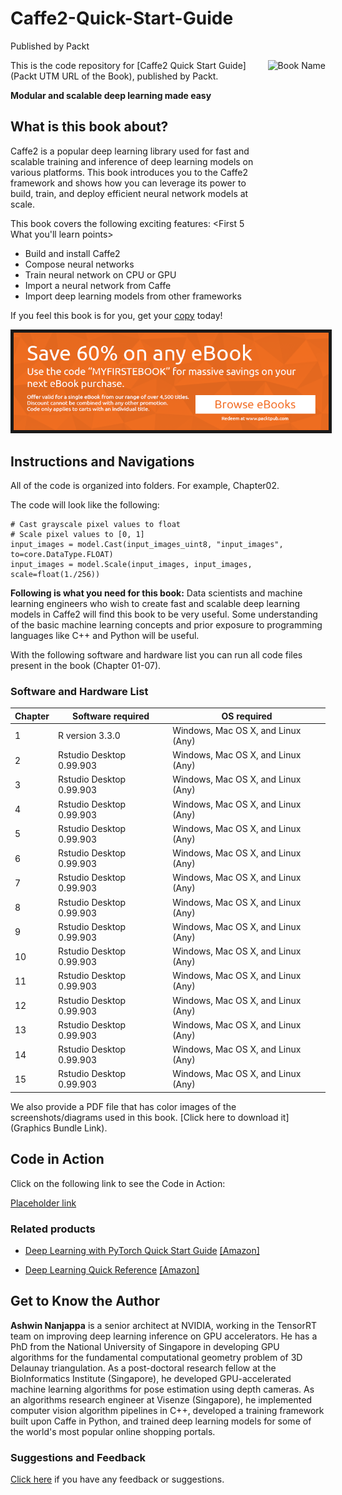 # Caffe2-Quick-Start-Guide
Published by Packt

<a href="Packt UTM URL of the Book"><img src="Cover Image URL of the Book" alt="Book Name" height="256px" align="right"></a>

This is the code repository for [Caffe2 Quick Start Guide](Packt UTM URL of the Book), published by Packt.

**Modular and scalable deep learning made easy**

## What is this book about?
Caffe2 is a popular deep learning library used for fast and scalable training and inference of deep learning models on various platforms. This book introduces you to the Caffe2 framework and shows how you can leverage its power to build, train, and deploy efficient neural network models at scale.

This book covers the following exciting features: <First 5 What you'll learn points>
* Build and install Caffe2
* Compose neural networks
* Train neural network on CPU or GPU
* Import a neural network from Caffe
* Import deep learning models from other frameworks

If you feel this book is for you, get your [copy](https://www.amazon.com/dp/1789137756) today!

<a href="https://www.packtpub.com/?utm_source=github&utm_medium=banner&utm_campaign=GitHubBanner"><img src="https://raw.githubusercontent.com/PacktPublishing/GitHub/master/GitHub.png" 
alt="https://www.packtpub.com/" border="5" /></a>


## Instructions and Navigations
All of the code is organized into folders. For example, Chapter02.

The code will look like the following:
```
# Cast grayscale pixel values to float
# Scale pixel values to [0, 1]
input_images = model.Cast(input_images_uint8, "input_images",
to=core.DataType.FLOAT)
input_images = model.Scale(input_images, input_images, scale=float(1./256))
```

**Following is what you need for this book:**
Data scientists and machine learning engineers who wish to create fast and scalable deep learning models in Caffe2 will find this book to be very useful. Some understanding of the basic machine learning concepts and prior exposure to programming languages like C++ and Python will be useful.	

With the following software and hardware list you can run all code files present in the book (Chapter 01-07).

### Software and Hardware List

| Chapter  | Software required                   | OS required                        |
| -------- | ------------------------------------| -----------------------------------|
| 1        | R version 3.3.0                     | Windows, Mac OS X, and Linux (Any) |
| 2        | Rstudio Desktop 0.99.903            | Windows, Mac OS X, and Linux (Any) |
| 3        | Rstudio Desktop 0.99.903            | Windows, Mac OS X, and Linux (Any) |
| 4        | Rstudio Desktop 0.99.903            | Windows, Mac OS X, and Linux (Any) |
| 5        | Rstudio Desktop 0.99.903            | Windows, Mac OS X, and Linux (Any) |
| 6        | Rstudio Desktop 0.99.903            | Windows, Mac OS X, and Linux (Any) |
| 7        | Rstudio Desktop 0.99.903            | Windows, Mac OS X, and Linux (Any) |
| 8        | Rstudio Desktop 0.99.903            | Windows, Mac OS X, and Linux (Any) |
| 9        | Rstudio Desktop 0.99.903            | Windows, Mac OS X, and Linux (Any) |
| 10        | Rstudio Desktop 0.99.903            | Windows, Mac OS X, and Linux (Any) |
| 11        | Rstudio Desktop 0.99.903            | Windows, Mac OS X, and Linux (Any) |
| 12        | Rstudio Desktop 0.99.903            | Windows, Mac OS X, and Linux (Any) |
| 13        | Rstudio Desktop 0.99.903            | Windows, Mac OS X, and Linux (Any) |
| 14        | Rstudio Desktop 0.99.903            | Windows, Mac OS X, and Linux (Any) |
| 15        | Rstudio Desktop 0.99.903            | Windows, Mac OS X, and Linux (Any) |


We also provide a PDF file that has color images of the screenshots/diagrams used in this book. [Click here to download it](Graphics Bundle Link).

## Code in Action

Click on the following link to see the Code in Action:

[Placeholder link](www.youtube.com/URL)

### Related products <Other books you may enjoy>
* [Deep Learning with PyTorch Quick Start Guide](https://www.packtpub.com/big-data-and-business-intelligence/deep-learning-pytorch-quick-start-guide?utm_source=github&utm_medium=repository&utm_campaign=9781789534092) [[Amazon]](https://www.amazon.com/dp/1789534097)

* [Deep Learning Quick Reference](https://www.packtpub.com/big-data-and-business-intelligence/deep-learning-quick-reference?utm_source=github&utm_medium=repository&utm_campaign=9781788837996) [[Amazon]](https://www.amazon.com/dp/1788837991)

## Get to Know the Author
**Ashwin Nanjappa**
is a senior architect at NVIDIA, working in the TensorRT team on improving deep learning inference on GPU accelerators. He has a PhD from the National University of Singapore in developing GPU algorithms for the fundamental computational geometry problem of 3D Delaunay triangulation. As a post-doctoral research fellow at the BioInformatics Institute (Singapore), he developed GPU-accelerated machine learning algorithms for pose estimation using depth cameras. As an algorithms research engineer at Visenze (Singapore), he implemented computer vision algorithm pipelines in C++, developed a training framework built upon Caffe in Python, and trained deep learning models for some of the world's most popular online shopping portals.

### Suggestions and Feedback
[Click here](https://docs.google.com/forms/d/e/1FAIpQLSdy7dATC6QmEL81FIUuymZ0Wy9vH1jHkvpY57OiMeKGqib_Ow/viewform) if you have any feedback or suggestions.
